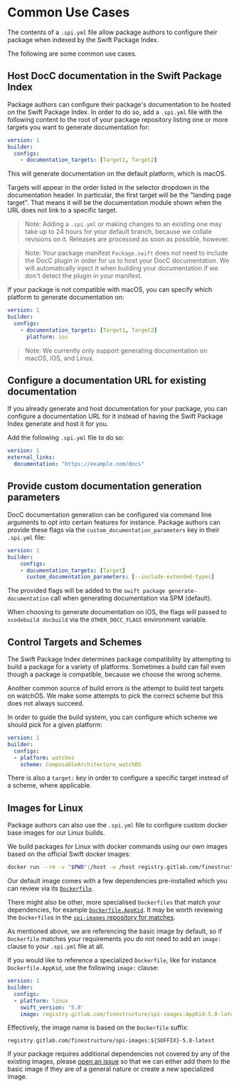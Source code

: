 # Common Use Cases

The contents of a `.spi.yml` file allow package authors to configure their package when indexed by the Swift Package Index.

The following are some common use cases.

## Host DocC documentation in the Swift Package Index

Package authors can configure their package's documentation to be hosted on the Swift Package Index. In order to do so, add a `.spi.yml` file with the following content to the root of your package repository listing one or more targets you want to generate documentation for:

```yaml
version: 1
builder:
  configs:
    - documentation_targets: [Target1, Target2]
```

This will generate documentation on the default platform, which is macOS.

Targets will appear in the order listed in the selector dropdown in the documentation header. In particular, the first target will be the "landing page target". That means it will be the documentation module shown when the URL does not link to a specific target.

> Note: Adding a `.spi.yml` or making changes to an existing one may take up to 24 hours for your default branch, because we collate revisions on it. Releases are processed as soon as possible, however.

> Note: Your package manifest `Package.swift` does *not* need to include the DocC plugin in order for us to host your DocC documentation. We will automatically inject it when building your documentation if we don't detect the plugin in your manifest.

If your package is not compatible with macOS, you can specify which platform to generate documentation on:

```yaml
version: 1
builder:
  configs:
    - documentation_targets: [Target1, Target2]
      platform: ios
```

> Note: We currently only support generating documentation on macOS, iOS, and Linux.


## Configure a documentation URL for existing documentation

If you already generate and host documentation for your package, you can configure a documentation URL for it instead of having the Swift Package Index generate and host it for you.

Add the following `.spi.yml` file to do so:

```yaml
version: 1
external_links:
  documentation: "https://example.com/docs"
```

## Provide custom documentation generation parameters

DocC documentation generation can be configured via command line arguments to opt into certain features for instance. Package authors can provide these flags via the `custom_documentation_parameters` key in their `.spi.yml` file:

```yml
version: 1
builder:
    configs:
    - documentation_targets: [Target]
      custom_documentation_parameters: [--include-extended-types]
```

The provided flags will be added to the `swift package generate-documentation` call when generating documentation via SPM (default).

When choosing to generate documentation on iOS, the flags will passed to `xcodebuild docbuild` via the `OTHER_DOCC_FLAGS` environment variable.

## Control Targets and Schemes

The Swift Package Index determines package compatibility by attempting to build a package for a variety of platforms. Sometimes a build can fail even though a package is compatible, because we choose the wrong scheme.

Another common source of build errors is the attempt to build test targets on watchOS. We make some attempts to pick the correct scheme but this does not always succeed.

In order to guide the build system, you can configure which scheme we should pick for a given platform:


```yaml
version: 1
builder:
  configs:
  - platform: watchos
    scheme: ComposableArchitecture_watchOS
```

There is also a `target:` key in order to configure a specific target instead of a scheme, where applicable.


## Images for Linux

Package authors can also use the `.spi.yml` file to configure custom docker base images for our Linux builds.

We build packages for Linux with docker commands using our own images based on the official Swift docker images:

```bash
docker run --rm -v "$PWD":/host -w /host registry.gitlab.com/finestructure/spi-images:basic-5.8-latest swift build
```

Our default image comes with a few dependencies pre-installed which you can review via its [`Dockerfile`](https://gitlab.com/finestructure/spi-images/-/blob/main/Dockerfile).

There might also be other, more specialised `Dockerfiles` that match your dependencies, for example [`Dockerfile.AppKid`](https://gitlab.com/finestructure/spi-images/-/blob/main/Dockerfile.AppKid). It may be worth reviewing the `Dockerfile`s in the [`spi-images` repository for matches](https://gitlab.com/finestructure/spi-images/-/tree/main).

As mentioned above, we are referencing the basic image by default, so if `Dockerfile` matches your requirements you do not need to add an `image:` clause to your `.spi.yml` file at all.

If you would like to reference a specialized `Dockerfile`, like for instance `Dockerfile.AppKid`, use the following `image:` clause:

```yaml
version: 1
builder:
  configs:
  - platform: linux
    swift_version: '5.8'
    image: registry.gitlab.com/finestructure/spi-images:AppKid-5.8-latest
```

Effectively, the image name is based on the `Dockerfile` suffix:

```
registry.gitlab.com/finestructure/spi-images:${SUFFIX}-5.8-latest
```

If your package requires additional dependencies not covered by any of the existing images, please [open an issue](https://github.com/SwiftPackageIndex/SwiftPackageIndex-Server/issues/new/choose) so that we can either add them to the basic image if they are of a general nature or create a new specialized image.
